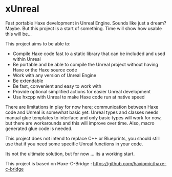 
# xUnreal

Fast portable Haxe development in Unreal Engine. Sounds like just a dream? Maybe. 
But this project is a start of something. Time will show how usable this will be...

This project aims to be able to:

 - Compile Haxe code fast to a static library that can be included and used within Unreal
 - Be portable and be able to compile the Unreal project without having Haxe or the Haxe source code
 - Work with any version of Unreal Engine
 - Be extendable
 - Be fast, convenient and easy to work with
 - Provide optional simplified actions for easier Unreal development
 - Use hxcpp with Unreal to make Haxe code run at native speed

There are limitations in play for now here; communication between Haxe code and Unreal is somewhat basic yet. Unreal types and classes needs manual glue templates to interface and only basic types will work for now, but there are workarounds and this will improve over time. Also, macro generated glue code is needed.

This project does not intend to replace C++ or Blueprints, you should still use that if you need some specific Unreal functions in your code. 

Its not the ultimate solution, but for now ... its a working start.

This project is based on Haxe-C-Bridge : https://github.com/haxiomic/haxe-c-bridge
